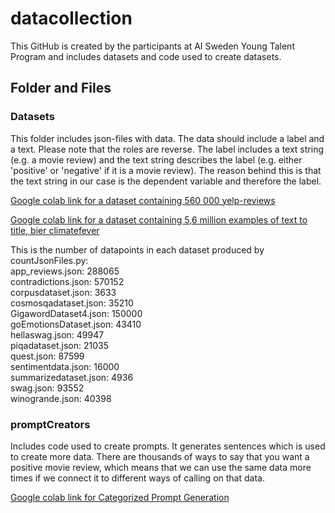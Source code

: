 # datacollection
This GitHub is created by the participants at AI Sweden Young Talent Program and includes datasets and code used to create datasets. 

## Folder and Files

### Datasets
This folder includes json-files with data. The data should include a label and a text. Please note that the roles are reverse. The label includes a text string (e.g. a movie review) and the text string describes the label (e.g. either 'positive' or 'negative' if it is a movie review). The reason behind this is that the text string in our case is the dependent variable and therefore the label. 

[Google colab link for a dataset containing 560 000 yelp-reviews](https://drive.google.com/file/d/1QfiY0svqTVS2XIK5jyDA2FNweLaSffPK/view?usp=sharing)

[Google colab link for a dataset containing 5,6 million examples of text to title, bier climatefever](4/1AX4XfWjh1-YTpCjkQd2pqExxWSRHNqZxsd0ECmV7xTT8nk0J43VJyYj0xMc)

This is the number of datapoints in each dataset produced by countJsonFiles.py:<br />
app_reviews.json:     288065<br />
contradictions.json:     570152<br />
corpusdataset.json:     3633<br />
cosmosqadataset.json:     35210<br />
GigawordDataset4.json:     150000<br />
goEmotionsDataset.json:     43410<br />
hellaswag.json:     49947<br />
piqadataset.json:     21035<br />
quest.json:     87599<br />
sentimentdata.json:     16000<br />
summarizedataset.json:     4936<br />
swag.json:     93552<br />
winogrande.json:     40398<br />


### promptCreators
Includes code used to create prompts. It generates sentences which is used to create more data. There are thousands of ways to say that you want a positive movie review, which means that we can use the same data more times if we connect it to different ways of calling on that data. 

[Google colab link for Categorized Prompt Generation](https://colab.research.google.com/drive/1sLwwcZw05anp7RrGVUiQDRdzn-z27r78?usp=sharing)
